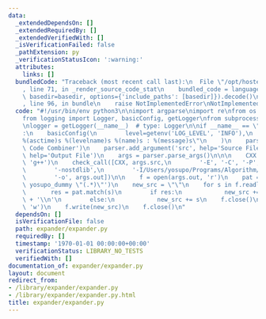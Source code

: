 ```yaml
---
data:
  _extendedDependsOn: []
  _extendedRequiredBy: []
  _extendedVerifiedWith: []
  _isVerificationFailed: false
  _pathExtension: py
  _verificationStatusIcon: ':warning:'
  attributes:
    links: []
  bundledCode: "Traceback (most recent call last):\n  File \"/opt/hostedtoolcache/Python/3.10.1/x64/lib/python3.10/site-packages/onlinejudge_verify/documentation/build.py\"\
    , line 71, in _render_source_code_stat\n    bundled_code = language.bundle(stat.path,\
    \ basedir=basedir, options={'include_paths': [basedir]}).decode()\n  File \"/opt/hostedtoolcache/Python/3.10.1/x64/lib/python3.10/site-packages/onlinejudge_verify/languages/python.py\"\
    , line 96, in bundle\n    raise NotImplementedError\nNotImplementedError\n"
  code: "#!/usr/bin/env python3\n\nimport argparse\nimport re\nfrom os import getenv\n\
    from logging import Logger, basicConfig, getLogger\nfrom subprocess import check_call\n\
    \nlogger = getLogger(__name__)  # type: Logger\n\nif __name__ == \"__main__\"\
    :\n    basicConfig(\n        level=getenv('LOG_LEVEL', 'INFO'),\n        format=\"\
    %(asctime)s %(levelname)s %(name)s : %(message)s\"\n    )\n    parser = argparse.ArgumentParser(description='Source\
    \ Code Combiner')\n    parser.add_argument('src', help='Source File')\n    parser.add_argument('out',\
    \ help='Output File')\n    args = parser.parse_args()\n\n\n    CXX = getenv('CXX',\
    \ 'g++')\n    check_call([CXX, args.src,\n        '-E', '-C', '-P',\n        '-I/Users/yosupo/Programs/Algorithm/src',\n\
    \        '-nostdlib',\n        '-I/Users/yosupo/Programs/Algorithm/expander/dummy_include',\n\
    \        '-o', args.out])\n\n    f = open(args.out, 'r')\n    pat = re.compile(r'#pragma\
    \ yosupo_dummy \"(.*)\"')\n    new_src = \"\"\n    for s in f.readlines():\n \
    \       res = pat.match(s)\n        if res:\n            new_src += res.group(1)\
    \ + '\\n'\n        else:\n            new_src += s\n    f.close()\n    f = open(args.out,\
    \ 'w')\n    f.write(new_src)\n    f.close()\n"
  dependsOn: []
  isVerificationFile: false
  path: expander/expander.py
  requiredBy: []
  timestamp: '1970-01-01 00:00:00+00:00'
  verificationStatus: LIBRARY_NO_TESTS
  verifiedWith: []
documentation_of: expander/expander.py
layout: document
redirect_from:
- /library/expander/expander.py
- /library/expander/expander.py.html
title: expander/expander.py
---
```

